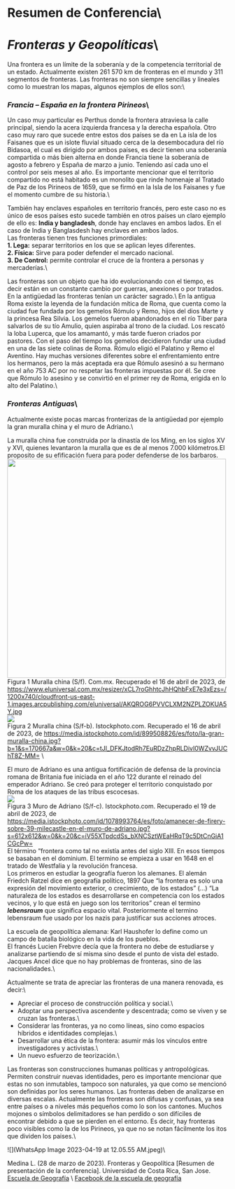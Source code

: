 # **Resumen de Conferencia**\
# **_Fronteras y Geopolíticas_**\
Una frontera es un límite de la soberanía y de la competencia territorial de un estado.
Actualmente existen 261 570 km de fronteras en el mundo y 311 segmentos de fronteras. Las fronteras no son siempre sencillas y lineales como lo muestran los mapas, algunos ejemplos de ellos son:\



### **_Francia – España en la frontera Pirineos_**\
Un caso muy particular es Perthus donde la frontera atraviesa la calle principal, siendo la acera izquierda francesa y la derecha española. 
Otro caso muy raro que sucede entre estos dos países se da en La isla de los Faisanes que es un islote fluvial situado cerca de la desembocadura del río Bidasoa, el cual es dirigido por ambos países, es decir tienen una soberanía compartida o más bien alterna en donde Francia tiene la soberanía de agosto a febrero y España de marzo a junio. Teniendo así cada uno el control por seis meses al año. Es importante mencionar que el territorio compartido no está habitado es un monolito que rinde homenaje al Tratado de Paz de los Pirineos de 1659, que se firmó en la Isla de los Faisanes y fue el momento cumbre de su historia.\

También hay enclaves españoles en territorio francés, pero este caso no es único de esos países esto sucede también en otros países un claro ejemplo de ello es: **India y bangladesh**, donde hay enclaves en ambos lados.
En el caso de India y Banglasdesh hay enclaves en ambos lados.\
Las fronteras tienen tres funciones primordiales:\
**1. Lega:** separar territorios en los que se aplican leyes diferentes.\
**2. Física:** Sirve para poder defender el mercado nacional.\
**3. De Control:** permite controlar el cruce de la frontera a personas y mercaderías.\

Las fronteras son un objeto que ha ido evolucionando con el tiempo, es decir están en un constante cambio por guerras, anexiones o por tratados. En la antigüedad las fronteras tenían un carácter sagrado.\ 
En la antigua Roma existe la leyenda de la fundación mítica de Roma, que cuenta como la ciudad fue fundada por los gemelos Rómulo y Remo, hijos del dios Marte y la princesa Rea Silvia. Los gemelos fueron abandonados en el río Tiber para salvarlos de su tío Amulio, quien aspiraba al trono de la ciudad. Los rescató la loba Luperca, que los amamantó, y más tarde fueron criados por pastores.
Con el paso del tiempo los gemelos decidieron fundar una ciudad en una de las siete colinas de Roma. Rómulo eligió el Palatino y Remo el Aventino. Hay muchas versiones diferentes sobre el enfrentamiento entre los hermanos, pero la más aceptada era que Rómulo asesinó a su hermano en el año 753 AC por no respetar las fronteras impuestas por él. Se cree que Rómulo lo asesino y se convirtió en el primer rey de Roma, erigida en lo alto del Palatino.\

### **_Fronteras Antiguas_**\
Actualmente existe pocas marcas fronterizas de la antigüedad por ejemplo la gran muralla china y el muro de Adriano.\

La muralla china fue construida por la dinastía de los Ming, en los siglos XV y XVI, quienes levantaron la muralla que es de al menos 7.000 kilómetros.El proposito de su efificación fuera para poder defenderse de los barbaros.\
<img src= "https://www.eluniversal.com.mx/resizer/xCL7roGhhtcJhHQhbFxE7e3xEzs=/1200x740/cloudfront-us-east-1.images.arcpublishing.com/eluniversal/AKQROG6PVVCLXM2NZPLZOKUA5Y.jpg" width= "500">\
Figura 1 Muralla china (S/f). Com.mx. Recuperado el 16 de abril de 2023, de https://www.eluniversal.com.mx/resizer/xCL7roGhhtcJhHQhbFxE7e3xEzs=/1200x740/cloudfront-us-east-1.images.arcpublishing.com/eluniversal/AKQROG6PVVCLXM2NZPLZOKUA5Y.jpg \
    ![](https://media.istockphoto.com/id/899508826/es/foto/la-gran-muralla-china.jpg?b=1&s=170667a&w=0&k=20&c=tJI_DFKJtodRh7EuRDzZhpRLDivI0WZvvJUChT8Z-MM=)\
Figura 2 Muralla china (S/f-b). Istockphoto.com. Recuperado el 16 de abril de 2023, de https://media.istockphoto.com/id/899508826/es/foto/la-gran-muralla-china.jpg?b=1&s=170667a&w=0&k=20&c=tJI_DFKJtodRh7EuRDzZhpRLDivI0WZvvJUChT8Z-MM= \

El muro de Adriano es una antigua fortificación de defensa de la provincia romana de Britania fue iniciada en el año 122 durante el reinado del emperador Adriano. Se creó para proteger el territorio conquistado por Roma de los ataques de las tribus escocesas.\
![](https://media.istockphoto.com/id/1078993764/es/foto/amanecer-de-firery-sobre-39-milecastle-en-el-muro-de-adriano.jpg?s=612x612&w=0&k=20&c=iV55XTpdcdSs_bXNCSztWEaHRqT9c5DtCnGiA1CGcPw=)\
Figura 3 Muro de Adriano (S/f-c). Istockphoto.com. Recuperado el 19 de abril de 2023, de https://media.istockphoto.com/id/1078993764/es/foto/amanecer-de-firery-sobre-39-milecastle-en-el-muro-de-adriano.jpg?s=612x612&w=0&k=20&c=iV55XTpdcdSs_bXNCSztWEaHRqT9c5DtCnGiA1CGcPw= \
El término “frontera como tal no existía antes del siglo XIII. En esos tiempos se basaban en el dominium.
El termino se empieza a usar en 1648 en el tratado de Westfalia y la revolución francesa.\
Los primeros en estudiar la geografía fueron los alemanes. El alemán Friedch Ratzel dice en geografía político, 1897 Que “la frontera es solo una expresión del movimiento exterior, o crecimiento, de los estados” (…) “La naturaleza de los estados es desarrollarse en competencia con los estados vecinos, y lo que está en juego son los territorios” crean el termino **_lebensraum_** que significa espacio vital. Posteriormente el termino lebensraum fue usado por los nazis para justificar sus acciones atroces.

La escuela de geopolítica alemana: Karl Haushofer lo define como un campo de batalla biológico en la vida de los pueblos.\
El francés Lucien Frebvre decía que la frontera no debe de estudiarse y analizarse partiendo de sí misma sino desde el punto de vista del estado.
Jacques Ancel dice que no hay problemas de fronteras, sino de las nacionalidades.\

Actualmente se trata de apreciar las fronteras de una manera renovada, es decir:\
-	Apreciar el proceso de construcción política y social.\
-	Adoptar una perspectiva ascendente y descentrada; como se viven y se cruzan las fronteras.\
-	Considerar las fronteras, ya no como líneas, sino como espacios híbridos e identidades complejas.\
-	Desarrollar una ética de la frontera: asumir más los vínculos entre investigadores y activistas.\
-	Un nuevo esfuerzo de teorización.\

Las fronteras son construcciones humanas políticas y antropológicas. Permiten construir nuevas identidades, pero es importante mencionar que estas no son inmutables, tampoco son naturales, ya que como se mencionó son definidas por los seres humanos.
Las fronteras deben de analizarse en diversas escalas. Actualmente las fronteras son difusas y confusas, ya sea entre países o a niveles más pequeños como lo son los cantones. Muchos mojones o símbolos delimitadores se han perdido o son difíciles de encontrar debido a que se pierden en el entorno. Es decir, hay fronteras poco visibles como la de los Pirineos, ya que no se notan fácilmente los itos que dividen los paises.\ 

![](WhatsApp Image 2023-04-19 at 12.05.55 AM.jpeg)\

 Medina L. (28 de marzo de 2023). Fronteras y Geopolítica [Resumen de presentación de la conferencia]. Universidad de Costa Rica, San Jose.
[Escuela de Geografía](https://www.geografia.fcs.ucr.ac.cr/index.php) \ 
[Facebook de la escuela de geografía](https://www.facebook.com/escueladegeografia.ucr/about)
